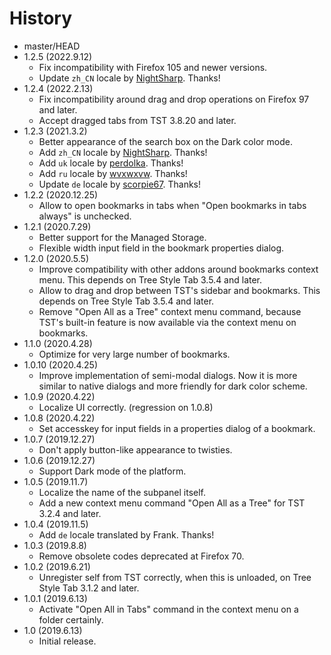 # History

 - master/HEAD
 - 1.2.5 (2022.9.12)
   * Fix incompatibility with Firefox 105 and newer versions.
   * Update `zh_CN` locale by [NightSharp](https://github.com/NightSharp). Thanks!
 - 1.2.4 (2022.2.13)
   * Fix incompatibility around drag and drop operations on Firefox 97 and later.
   * Accept dragged tabs from TST 3.8.20 and later.
 - 1.2.3 (2021.3.2)
   * Better appearance of the search box on the Dark color mode.
   * Add `zh_CN` locale by [NightSharp](https://github.com/NightSharp). Thanks!
   * Add `uk` locale by [perdolka](https://github.com/perdolka). Thanks!
   * Add `ru` locale by [wvxwxvw](https://github.com/wvxwxvw). Thanks!
   * Update `de` locale by [scorpie67](https://github.com/scorpie67). Thanks!
 - 1.2.2 (2020.12.25)
   * Allow to open bookmarks in tabs when "Open bookmarks in tabs always" is unchecked.
 - 1.2.1 (2020.7.29)
   * Better support for the Managed Storage.
   * Flexible width input field in the bookmark properties dialog.
 - 1.2.0 (2020.5.5)
   * Improve compatibility with other addons around bookmarks context menu. This depends on Tree Style Tab 3.5.4 and later.
   * Allow to drag and drop between TST's sidebar and bookmarks. This depends on Tree Style Tab 3.5.4 and later.
   * Remove "Open All as a Tree" context menu command, because TST's built-in feature is now available via the context menu on bookmarks.
 - 1.1.0 (2020.4.28)
   * Optimize for very large number of bookmarks.
 - 1.0.10 (2020.4.25)
   * Improve implementation of semi-modal dialogs. Now it is more similar to native dialogs and more friendly for dark color scheme.
 - 1.0.9 (2020.4.22)
   * Localize UI correctly. (regression on 1.0.8)
 - 1.0.8 (2020.4.22)
   * Set accesskey for input fields in a properties dialog of a bookmark.
 - 1.0.7 (2019.12.27)
   * Don't apply button-like appearance to twisties.
 - 1.0.6 (2019.12.27)
   * Support Dark mode of the platform.
 - 1.0.5 (2019.11.7)
   * Localize the name of the subpanel itself.
   * Add a new context menu command "Open All as a Tree" for TST 3.2.4 and later.
 - 1.0.4 (2019.11.5)
   * Add `de` locale translated by Frank. Thanks!
 - 1.0.3 (2019.8.8)
   * Remove obsolete codes deprecated at Firefox 70.
 - 1.0.2 (2019.6.21)
   * Unregister self from TST correctly, when this is unloaded, on Tree Style Tab 3.1.2 and later.
 - 1.0.1 (2019.6.13)
   * Activate "Open All in Tabs" command in the context menu on a folder certainly.
 - 1.0 (2019.6.13)
   * Initial release.
